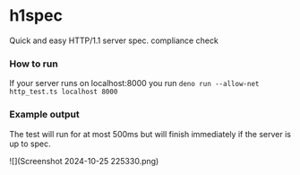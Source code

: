 # h1spec
Quick and easy HTTP/1.1 server spec. compliance check

### How to run
If your server runs on localhost:8000 you run `deno run --allow-net http_test.ts localhost 8000`

### Example output
The test will run for at most 500ms but will finish immediately if the server is up to spec.

![](Screenshot 2024-10-25 225330.png)
